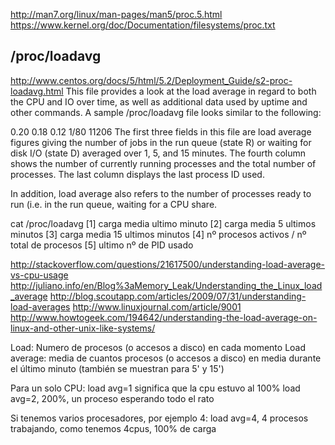 http://man7.org/linux/man-pages/man5/proc.5.html
https://www.kernel.org/doc/Documentation/filesystems/proc.txt


## /proc/loadavg

http://www.centos.org/docs/5/html/5.2/Deployment_Guide/s2-proc-loadavg.html
This file provides a look at the load average in regard to both the CPU and IO over time, as well as additional data used by uptime and other commands. A sample /proc/loadavg file looks similar to the following:

0.20 0.18 0.12 1/80 11206
The first three fields in this file are load average figures giving the number of jobs in the run queue (state R) or waiting for disk I/O (state D) averaged over 1, 5, and 15 minutes.
The fourth column shows the number of currently running processes and the total number of processes. The last column displays the last process ID used.

In addition, load average also refers to the number of processes ready to run (i.e. in the run queue, waiting for a CPU share.


cat /proc/loadavg
  [1]   carga media ultimo minuto
  [2]   carga media 5 ultimos minutos
  [3]   carga media 15 ultimos minutos
  [4]   nº procesos activos / nº total de procesos
  [5]   ultimo nº de PID usado


http://stackoverflow.com/questions/21617500/understanding-load-average-vs-cpu-usage
http://juliano.info/en/Blog%3aMemory_Leak/Understanding_the_Linux_load_average
http://blog.scoutapp.com/articles/2009/07/31/understanding-load-averages
http://www.linuxjournal.com/article/9001
http://www.howtogeek.com/194642/understanding-the-load-average-on-linux-and-other-unix-like-systems/


Load: Numero de procesos (o accesos a disco) en cada momento
Load average: media de cuantos procesos (o accesos a disco) en media durante el último minuto (también se muestran para 5' y 15')

Para un solo CPU:
load avg=1 significa que la cpu estuvo al 100%
load avg=2, 200%, un proceso esperando todo el rato

Si tenemos varios procesadores, por ejemplo 4:
load avg=4, 4 procesos trabajando, como tenemos 4cpus, 100% de carga
